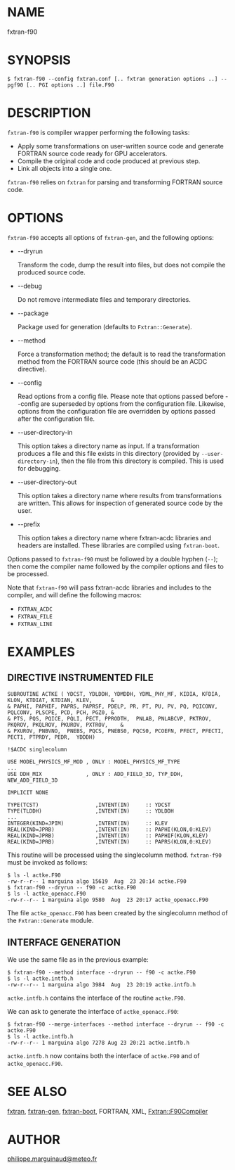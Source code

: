 # NAME

fxtran-f90

# SYNOPSIS

    $ fxtran-f90 --config fxtran.conf [.. fxtran generation options ..] -- pgf90 [.. PGI options ..] file.F90

# DESCRIPTION

`fxtran-f90` is compiler wrapper performing the following tasks:

- Apply some transformations on user-written source code and generate FORTRAN source code ready 
for GPU accelerators.
- Compile the original code and code produced at previous step.
- Link all objects into a single one.

`fxtran-f90` relies on `fxtran` for parsing and transforming FORTRAN source code.

# OPTIONS

`fxtran-f90` accepts all options of `fxtran-gen`, and the following options:

- --dryrun 

    Transform the code, dump the result into files, but does not compile the produced
    source code.

- --debug

    Do not remove intermediate files and temporary directories.

- --package

    Package used for generation (defaults to `Fxtran::Generate`).

- --method

    Force a transformation method; the default is to read the transformation method
    from the FORTRAN source code (this should be an ACDC directive).

- --config

    Read options from a config file. Please note that options passed before --config are 
    superseded by options from the configuration file. Likewise, options from the configuration
    file are overridden by options passed after the configuration file.

- --user-directory-in

    This option takes a directory name as input. If a transformation produces a file and 
    this file exists in this directory (provided by `--user-directory-in`), then the file
    from this directory is compiled. This is used for debugging.

- --user-directory-out

    This option takes a directory name where results from transformations are written. This
    allows for inspection of generated source code by the user.

- --prefix

    This option takes a directory name where fxtran-acdc libraries and headers are installed. These
    libraries are compiled using `fxtran-boot`.

Options passed to `fxtran-f90` must be followed by a double hyphen (`--`); then come the
compiler name followed by the compiler options and files to be processed.

Note that `fxtran-f90` will pass fxtran-acdc libraries and includes to the compiler, and will define 
the following macros:

- `FXTRAN_ACDC`
- `FXTRAN_FILE`
- `FXTRAN_LINE`

# EXAMPLES

## DIRECTIVE INSTRUMENTED FILE

    SUBROUTINE ACTKE ( YDCST, YDLDDH, YDMDDH, YDML_PHY_MF, KIDIA, KFDIA, KLON, KTDIAT, KTDIAN, KLEV,      &
    & PAPHI, PAPHIF, PAPRS, PAPRSF, PDELP, PR, PT, PU, PV, PQ, PQICONV,  PQLCONV, PLSCPE, PCD, PCH, PGZ0, &
    & PTS, PQS, PQICE, PQLI, PECT, PPRODTH,  PNLAB, PNLABCVP, PKTROV, PKQROV, PKQLROV, PKUROV, PXTROV,    &
    & PXUROV, PNBVNO,  PNEBS, PQCS, PNEBS0, PQCS0, PCOEFN, PFECT, PFECTI, PECT1, PTPRDY, PEDR,  YDDDH)
    
    !$ACDC singlecolumn 
    
    USE MODEL_PHYSICS_MF_MOD , ONLY : MODEL_PHYSICS_MF_TYPE
    ...
    USE DDH_MIX              , ONLY : ADD_FIELD_3D, TYP_DDH, NEW_ADD_FIELD_3D
    
    IMPLICIT NONE
    
    TYPE(TCST)                  ,INTENT(IN)     :: YDCST
    TYPE(TLDDH)                 ,INTENT(IN)     :: YDLDDH
    ...
    INTEGER(KIND=JPIM)          ,INTENT(IN)     :: KLEV 
    REAL(KIND=JPRB)             ,INTENT(IN)     :: PAPHI(KLON,0:KLEV)
    REAL(KIND=JPRB)             ,INTENT(IN)     :: PAPHIF(KLON,KLEV)
    REAL(KIND=JPRB)             ,INTENT(IN)     :: PAPRS(KLON,0:KLEV)

This routine will be processed using the singlecolumn method. `fxtran-f90` must be invoked as follows:

    $ ls -l actke.F90
    -rw-r--r-- 1 marguina algo 15619  Aug  23 20:14 actke.F90
    $ fxtran-f90 --dryrun -- f90 -c actke.F90
    $ ls -l actke_openacc.F90
    -rw-r--r-- 1 marguina algo 9580  Aug  23 20:17 actke_openacc.F90

The file `actke_openacc.F90` has been created by the singlecolumn method of the `Fxtran::Generate` module.

## INTERFACE GENERATION

We use the same file as in the previous example:

    $ fxtran-f90 --method interface --dryrun -- f90 -c actke.F90
    $ ls -l actke.intfb.h
    -rw-r--r-- 1 marguina algo 3984  Aug  23 20:19 actke.intfb.h

`actke.intfb.h` contains the interface of the routine `actke.F90`.

We can ask to generate the interface of `actke_openacc.F90`:

    $ fxtran-f90 --merge-interfaces --method interface --dryrun -- f90 -c actke.F90
    $ ls -l actke.intfb.h
    -rw-r--r-- 1 marguina algo 7278 Aug 23 20:21 actke.intfb.h

`actke.intfb.h` now contains both the interface of `actke.F90` and of `actke_openacc.F90`.

# SEE ALSO

[fxtran](https://github.com/pmarguinaud/fxtran), [fxtran-gen](fxtran-gen.md), [fxtran-boot](fxtran-boot.md), FORTRAN, XML, [Fxtran::F90Compiler](Fxtran%3A%3AF90Compiler.md)

# AUTHOR

philippe.marguinaud@meteo.fr
